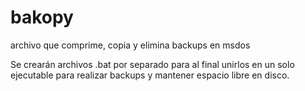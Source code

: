 # bakopy
archivo que comprime, copia y elimina backups en msdos

Se crearán archivos .bat por separado para al final unirlos en un solo ejecutable para realizar backups y mantener espacio libre en disco.
